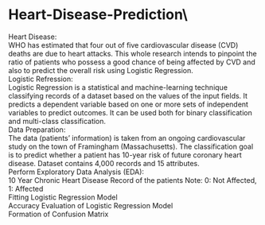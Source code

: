 # Heart-Disease-Prediction\
Heart Disease:\
WHO has estimated that four out of five cardiovascular disease (CVD) deaths are due to heart attacks. This whole research intends to pinpoint the ratio of patients who possess a good chance of being affected by CVD and also to predict the overall risk using Logistic Regression.\
Logistic Refression:\
Logistic Regression is a statistical and machine-learning technique classifying records of a dataset based on the values of the input fields. It predicts a dependent variable based on one or more sets of independent variables to predict outcomes. It can be used both for binary classification and multi-class classification.\
Data Preparation:\
The data (patients’ information) is taken from an ongoing cardiovascular study on the town of Framingham (Massachusetts). The classification goal is to predict whether a patient has 10-year risk of future coronary heart disease. Dataset contains 4,000 records and 15 attributes.\
Perform Exploratory Data Analysis (EDA):\
10 Year Chronic Heart Disease Record of the patients Note: 0: Not Affected, 1: Affected\
Fitting Logistic Regression Model\
Accuracy Evaluation of Logistic Regression Model\
Formation of Confusion Matrix
